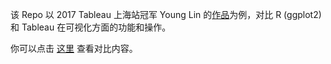 该 Repo 以 2017 Tableau 上海站冠军 Young Lin 的[作品](https://public.tableau.com/profile/young.lin#!/vizhome/ChasingChinaDream/Story1)为例，对比 R (ggplot2) 和 Tableau 在可视化方面的功能和操作。

你可以点击 [这里](https://wctjerry.github.io/r_vs_tableau/R_vs_Tableau.html) 查看对比内容。
